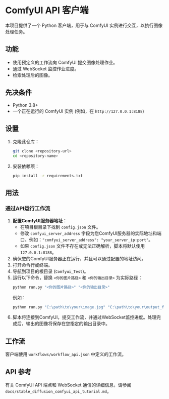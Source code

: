 # ComfyUI API 客户端

本项目提供了一个 Python 客户端，用于与 ComfyUI 实例进行交互，以执行图像处理任务。

## 功能

- 使用预定义的工作流向 ComfyUI 提交图像处理作业。
- 通过 WebSocket 监控作业进度。
- 检索处理后的图像。

## 先决条件

- Python 3.8+
- 一个正在运行的 ComfyUI 实例 (例如，在 `http://127.0.0.1:8188`)

## 设置

1. 克隆此仓库：
   ```bash
   git clone <repository-url>
   cd <repository-name>
   ```
2. 安装依赖项：
   ```bash
   pip install -r requirements.txt
   ```

## 用法

### 通过API运行工作流

1.  **配置ComfyUI服务器地址**：
    *   在项目根目录下找到 `config.json` 文件。
    *   修改 `comfyui_server_address` 字段为您ComfyUI服务器的实际地址和端口。例如：`"comfyui_server_address": "your_server_ip:port"`。
    *   如果 `config.json` 文件不存在或无法正确解析，脚本将默认使用 `127.0.0.1:8188`。
2.  确保您的ComfyUI服务器正在运行，并且可以通过配置的地址访问。
3.  打开命令行或终端。
4.  导航到项目的根目录 (`Comfyui_Test`)。
5.  运行以下命令，替换 `<你的图片路径>` 和 `<你的输出目录>` 为实际路径：
    ```bash
    python run.py "<你的图片路径>" "<你的输出目录>"
    ```
    例如：
    ```bash
    python run.py "C:\path\to\your\image.jpg" "C:\path\to\your\output_folder"
    ```
6.  脚本将连接到ComfyUI，提交工作流，并通过WebSocket监控进度。处理完成后，输出的图像将保存在您指定的输出目录中。

## 工作流

客户端使用 `workflows/workflow_api.json` 中定义的工作流。

## API 参考

有关 ComfyUI API 端点和 WebSocket 通信的详细信息，请参阅 `docs/stable_diffusion_comfyui_api_tutorial.md`。